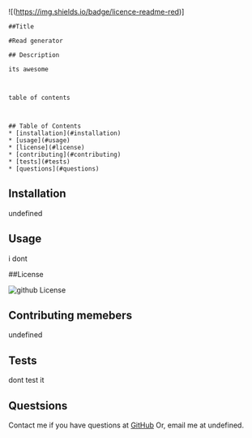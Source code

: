 ![(https://img.shields.io/badge/licence-readme-red)]
    
    ##Title
     
    #Read generator

    ## Description

    its awesome

    

    table of contents



    ## Table of Contents
    * [installation](#installation)
    * [usage](#usage)
    * [license](#license)
    * [contributing](#contributing)
    * [tests](#tests)
    * [questions](#questions)
    

  ## Installation
  
  undefined

  ## Usage

  i dont

  ##License

  ![github License](https://img.shields.io/badge/licence--red.svg)

  ## Contributing memebers
  undefined

  ## Tests
  dont test it

  ## Questsions

  Contact me if you have questions at [GitHub](hittp:github.com/undefined) Or, email me at undefined.
    

    

    

    